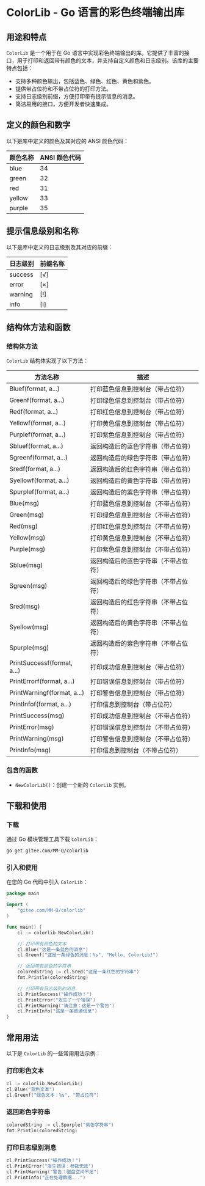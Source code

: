# ColorLib - Go 语言的彩色终端输出库

## 用途和特点

`ColorLib` 是一个用于在 Go 语言中实现彩色终端输出的库。它提供了丰富的接口，用于打印和返回带有颜色的文本，并支持自定义颜色和日志级别。该库的主要特点包括：

- 支持多种颜色输出，包括蓝色、绿色、红色、黄色和紫色。
- 提供带占位符和不带占位符的打印方法。
- 支持日志级别前缀，方便打印带有提示信息的消息。
- 简洁易用的接口，方便开发者快速集成。

## 定义的颜色和数字

以下是库中定义的颜色及其对应的 ANSI 颜色代码：

| 颜色名称 | ANSI 颜色代码 |
| -------- | ------------- |
| blue     | 34            |
| green    | 32            |
| red      | 31            |
| yellow   | 33            |
| purple   | 35            |

## 提示信息级别和名称

以下是库中定义的日志级别及其对应的前缀：

| 日志级别 | 前缀名称 |
| -------- | -------- |
| success  | [√]      |
| error    | [×]      |
| warning  | [!]      |
| info     | [i]      |

## 结构体方法和函数

### 结构体方法

`ColorLib` 结构体实现了以下方法：

| 方法名称                    | 描述                                 |
| --------------------------- | ------------------------------------ |
| Bluef(format, a...)         | 打印蓝色信息到控制台（带占位符）     |
| Greenf(format, a...)        | 打印绿色信息到控制台（带占位符）     |
| Redf(format, a...)          | 打印红色信息到控制台（带占位符）     |
| Yellowf(format, a...)       | 打印黄色信息到控制台（带占位符）     |
| Purplef(format, a...)       | 打印紫色信息到控制台（带占位符）     |
| Sbluef(format, a...)        | 返回构造后的蓝色字符串（带占位符）   |
| Sgreenf(format, a...)       | 返回构造后的绿色字符串（带占位符）   |
| Sredf(format, a...)         | 返回构造后的红色字符串（带占位符）   |
| Syellowf(format, a...)      | 返回构造后的黄色字符串（带占位符）   |
| Spurplef(format, a...)      | 返回构造后的紫色字符串（带占位符）   |
| Blue(msg)                   | 打印蓝色信息到控制台（不带占位符）   |
| Green(msg)                  | 打印绿色信息到控制台（不带占位符）   |
| Red(msg)                    | 打印红色信息到控制台（不带占位符）   |
| Yellow(msg)                 | 打印黄色信息到控制台（不带占位符）   |
| Purple(msg)                 | 打印紫色信息到控制台（不带占位符）   |
| Sblue(msg)                  | 返回构造后的蓝色字符串（不带占位符） |
| Sgreen(msg)                 | 返回构造后的绿色字符串（不带占位符） |
| Sred(msg)                   | 返回构造后的红色字符串（不带占位符） |
| Syellow(msg)                | 返回构造后的黄色字符串（不带占位符） |
| Spurple(msg)                | 返回构造后的紫色字符串（不带占位符） |
| PrintSuccessf(format, a...) | 打印成功信息到控制台（带占位符）     |
| PrintErrorf(format, a...)   | 打印错误信息到控制台（带占位符）     |
| PrintWarningf(format, a...) | 打印警告信息到控制台（带占位符）     |
| PrintInfof(format, a...)    | 打印信息到控制台（带占位符）         |
| PrintSuccess(msg)           | 打印成功信息到控制台（不带占位符）   |
| PrintError(msg)             | 打印错误信息到控制台（不带占位符）   |
| PrintWarning(msg)           | 打印警告信息到控制台（不带占位符）   |
| PrintInfo(msg)              | 打印信息到控制台（不带占位符）       |

### 包含的函数

- `NewColorLib()`：创建一个新的 `ColorLib` 实例。

## 下载和使用

### 下载

通过 Go 模块管理工具下载 `ColorLib`：

```bash
go get gitee.com/MM-Q/colorlib
```

### 引入和使用

在您的 Go 代码中引入 `ColorLib`：

```go
package main

import (
	"gitee.com/MM-Q/colorlib"
)

func main() {
	cl := colorlib.NewColorLib()

	// 打印带有颜色的文本
	cl.Blue("这是一条蓝色的消息")
	cl.Greenf("这是一条绿色的消息：%s", "Hello, ColorLib!")

	// 返回带有颜色的字符串
	coloredString := cl.Sred("这是一条红色的字符串")
	fmt.Println(coloredString)

	// 打印带有日志级别的消息
	cl.PrintSuccess("操作成功！")
	cl.PrintError("发生了一个错误")
	cl.PrintWarning("请注意：这是一个警告")
	cl.PrintInfo("这是一条普通信息")
}
```

## 常用用法

以下是 `ColorLib` 的一些常用用法示例：

### 打印彩色文本

```go
cl := colorlib.NewColorLib()
cl.Blue("蓝色文本")
cl.Greenf("绿色文本：%s", "带占位符")
```

### 返回彩色字符串

```go
coloredString := cl.Spurple("紫色字符串")
fmt.Println(coloredString)
```

### 打印日志级别消息

```go
cl.PrintSuccess("操作成功！")
cl.PrintError("发生错误：参数无效")
cl.PrintWarning("警告：磁盘空间不足")
cl.PrintInfo("正在处理数据...")
```
